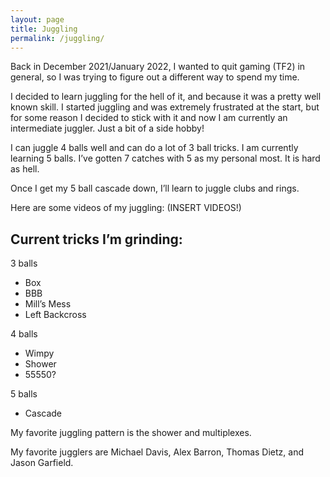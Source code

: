 ```yaml
---
layout: page
title: Juggling
permalink: /juggling/
---
```


Back in December 2021/January 2022, I wanted to quit gaming (TF2) in general, so I was trying to figure out a different way to spend my time. 

I decided to learn juggling for the hell of it, and because it was a pretty well known skill. I started juggling and was extremely frustrated at the start, but for some reason I decided to stick with it and now I am currently an intermediate juggler. Just a bit of a side hobby!

I can juggle 4 balls well and can do a lot of 3 ball tricks. I am currently learning 5 balls. I’ve gotten 7 catches with 5 as my personal most. It is hard as hell.

Once I get my 5 ball cascade down, I’ll learn to juggle clubs and rings.

Here are some videos of my juggling: (INSERT VIDEOS!)

## Current tricks I’m grinding:

3 balls
- Box
- BBB
- Mill’s Mess
- Left Backcross

4 balls
- Wimpy
- Shower
- 55550?

5 balls
- Cascade

My favorite juggling pattern is the shower and multiplexes.

My favorite jugglers are Michael Davis, Alex Barron, Thomas Dietz, and Jason Garfield.
